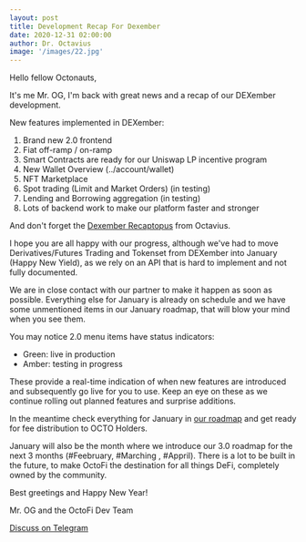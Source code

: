 ```yaml
---
layout: post
title: Development Recap For Dexember
date: 2020-12-31 02:00:00
author: Dr. Octavius
image: '/images/22.jpg'
---
```


Hello fellow Octonauts,

It's me Mr. OG, I'm back with great news and a recap of our DEXember development.

New features implemented in DEXember:

1. Brand new 2.0 frontend 
2. Fiat off-ramp / on-ramp
3. Smart Contracts are ready for our Uniswap LP incentive program
4. New Wallet Overview (../account/wallet)
5. NFT Marketplace
6. Spot trading (Limit and Market Orders) (in testing)
7. Lending and Borrowing aggregation (in testing)
8. Lots of backend work to make our platform faster and stronger

And don't forget the [Dexember Recaptopus](https://octo.fi/blog/biz-recap-dec) from Octavius.

I hope you are all happy with our progress, although we've had to move Derivatives/Futures Trading and Tokenset from DEXember into January (Happy New Yield), as we rely on an API that is hard to implement and not fully documented. 

We are in close contact with our partner to make it happen as soon as possible. Everything else for January is already on schedule and we have some unmentioned items in our January roadmap, that will blow your mind when you see them. 

You may notice 2.0 menu items have status indicators:

- Green: live in production
- Amber: testing in progress

These provide a real-time indication of when new features are introduced and subsequently go live for you to use. Keep an eye on these as we continue rolling out planned features and surprise additions. 

In the meantime check everything for January in [our roadmap](https://docs.octo.fi/docs/roadmap) and get ready for fee distribution to OCTO Holders.

January will also be the month where we introduce our 3.0 roadmap for the next 3 months (#Feebruary, #Marching , #Appril). There is a lot to be built in the future, to make OctoFi the destination for all things DeFi, completely owned by the community.

Best greetings and Happy New Year!

Mr. OG and the OctoFi Dev Team 

<a href="https://tg.octo.fi" class="button--fill">Discuss on Telegram</a>
